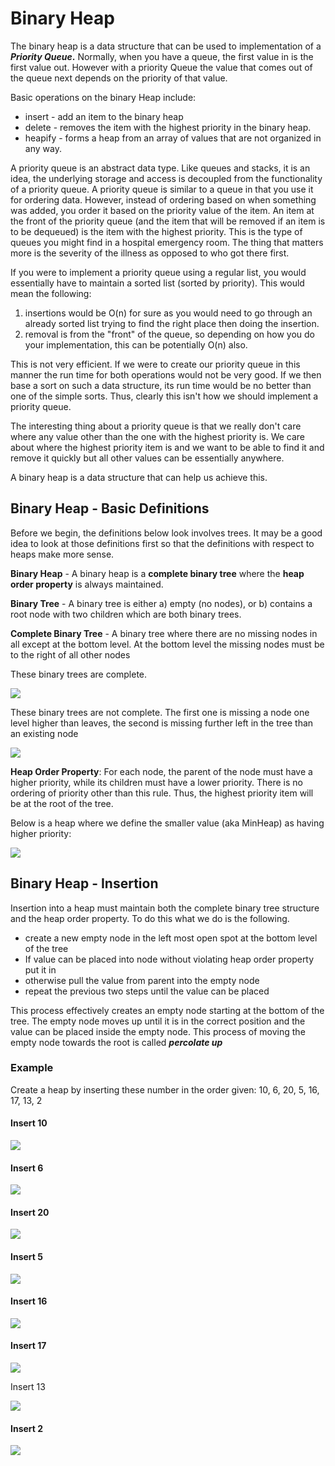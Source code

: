 # Binary Heap

The binary heap is a data structure that can be used to implementation of a _**Priority Queue**_**.** Normally, when you have a queue, the first value in is the first value out. However with a priority Queue the value that comes out of the queue next depends on the priority of that value.

Basic operations on the binary Heap include:

* insert - add an item to the binary heap
* delete - removes the item with the highest priority in the binary heap.
* heapify - forms a heap from an array of values that are not organized in any way.

A priority queue is an abstract data type.  Like queues and stacks, it is an idea, the underlying storage and access is decoupled from the functionality of a priority queue.  A priority queue is similar to a queue in that you use it for ordering data. However, instead of ordering based on when something was added, you order it based on the priority value of the item.  An item at the front of the priority queue \(and the item that will be removed if an item is to be dequeued\)  is the item with the highest priority.  This is the type of queues you might find in a hospital emergency room.  The thing that matters more is the severity of the illness as opposed to who got there first. 

If you were to implement a priority queue using a regular list, you would essentially have to maintain a sorted list \(sorted by priority\). This would mean the following:

1. insertions would be O\(n\) for sure as you would need to go through an already sorted list trying to find the right place then doing the insertion.
2. removal is from the "front" of the queue, so depending on how you do your implementation, this can be potentially O\(n\) also.

This is not very efficient. If we were to create our priority queue in this manner the run time for both operations would not be very good.  If we then base a sort on such a data structure, its run time would be no better than one of the simple sorts.  Thus, clearly this isn't how we should implement a priority queue.

The interesting thing about a priority queue is that we really don't care where any value other than the one with the highest priority is. We care about where the highest priority item is and we want to be able to find it and remove it quickly but all other values can be essentially anywhere.

A binary heap is a data structure that can help us achieve this.

## Binary Heap - Basic Definitions

Before we begin, the definitions below look involves trees. It may be a good idea to look at those definitions first so that the definitions with respect to heaps make more sense.

**Binary Heap** - A binary heap is a **complete binary tree** where the **heap order property** is always maintained.

**Binary Tree** - A binary tree is either a\) empty \(no nodes\), or b\) contains a root node with two children which are both binary trees.

**Complete Binary Tree** - A binary tree where there are no missing nodes in all except at the bottom level. At the bottom level the missing nodes must be to the right of all other nodes

These binary trees are complete.

![](.gitbook/assets/completebt.png)

These binary trees are not complete. The first one is missing a node one level higher than leaves, the second is missing further left in the tree than an existing node

![](.gitbook/assets/notcompletebt.png)

**Heap Order Property**: For each node, the parent of the node must have a higher priority, while its children must have a lower priority. There is no ordering of priority other than this rule. Thus, the highest priority item will be at the root of the tree. 

Below is a heap where we define the smaller value \(aka MinHeap\) as having higher priority:

![](.gitbook/assets/heap.png)

## Binary Heap - Insertion

Insertion into a heap must maintain both the complete binary tree structure and the heap order property. To do this what we do is the following.

* create a new empty node in the left most open spot at the bottom level of the tree
* If value can be placed into node without violating heap order property put it in
* otherwise pull the value from parent into the empty node
* repeat the previous two steps until the value can be placed

This process effectively creates an empty node starting at the bottom of the tree. The empty node moves up until it is in the correct position and the value can be placed inside the empty node. This process of moving the empty node towards the root is called _**percolate up**_

### **Example**

Create a heap by inserting these number in the order given: 10, 6, 20, 5, 16, 17, 13, 2

#### **Insert 10**

![](.gitbook/assets/heapinsert1.png)

#### Insert 6

![](.gitbook/assets/heapinsert2.png)

#### Insert 20

![](.gitbook/assets/heapinsert3.png)

#### Insert 5

![](.gitbook/assets/heapinsert4.png)

#### Insert 16

![](.gitbook/assets/heapinsertion5.png)

#### Insert 17

![](.gitbook/assets/heapinsertion6.png)

Insert 13

![](.gitbook/assets/heapinsertion7.png)

#### Insert 2

![](.gitbook/assets/heapinsertion8.png)







